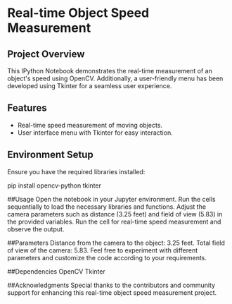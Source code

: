 # Real-time Object Speed Measurement

## Project Overview
This IPython Notebook demonstrates the real-time measurement of an object's speed using OpenCV. Additionally, a user-friendly menu has been developed using Tkinter for a seamless user experience.

## Features
- Real-time speed measurement of moving objects.
- User interface menu with Tkinter for easy interaction.

## Environment Setup
Ensure you have the required libraries installed:

pip install opencv-python tkinter

##Usage
Open the notebook in your Jupyter environment.
Run the cells sequentially to load the necessary libraries and functions.
Adjust the camera parameters such as distance (3.25 feet) and field of view (5.83) in the provided variables.
Run the cell for real-time speed measurement and observe the output.

##Parameters
Distance from the camera to the object: 3.25 feet.
Total field of view of the camera: 5.83.
Feel free to experiment with different parameters and customize the code according to your requirements.

##Dependencies
OpenCV
Tkinter

##Acknowledgments
Special thanks to the contributors and community support for enhancing this real-time object speed measurement project.
